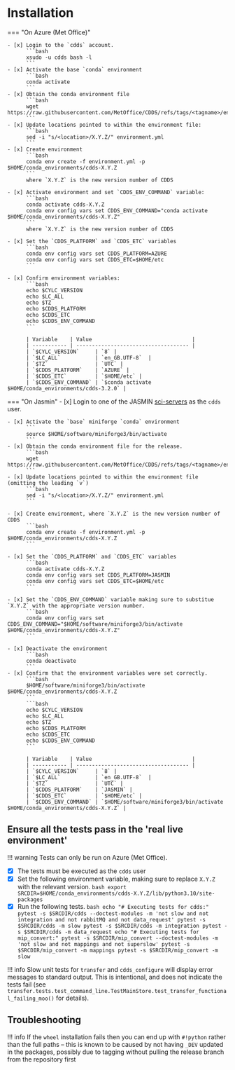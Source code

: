 # Installation

=== "On Azure (Met Office)"

    - [x] Login to the `cdds` account.
          ```bash
          xsudo -u cdds bash -l
          ```
    - [x] Activate the base `conda` environment
          ```bash
          conda activate
          ```
    - [x] Obtain the conda environment file
          ```bash
          wget https://raw.githubusercontent.com/MetOffice/CDDS/refs/tags/<tagname>/environment.yml
          ```
    - [x] Update locations pointed to within the environment file:
          ```bash
          sed -i "s/<location>/X.Y.Z/" environment.yml
          ```
    - [x] Create environment
          ```bash
          conda env create -f environment.yml -p $HOME/conda_environments/cdds-X.Y.Z
          ```
          where `X.Y.Z` is the new version number of CDDS

    - [x] Activate environment and set `CDDS_ENV_COMMAND` variable:
          ```bash
          conda activate cdds-X.Y.Z
          conda env config vars set CDDS_ENV_COMMAND="conda activate $HOME/conda_environments/cdds-X.Y.Z"
          ```
          where `X.Y.Z` is the new version number of CDDS

    - [x] Set the `CDDS_PLATFORM` and `CDDS_ETC` variables
          ```bash
          conda env config vars set CDDS_PLATFORM=AZURE
          conda env config vars set CDDS_ETC=$HOME/etc
          ```

    - [x] Confirm environment variables:
          ```bash
          echo $CYLC_VERSION
          echo $LC_ALL
          echo $TZ
          echo $CDDS_PLATFORM
          echo $CDDS_ETC
          echo $CDDS_ENV_COMMAND
          ```

          | Variable    | Value                                |
          | ----------- | ------------------------------------ |
          | `$CYLC_VERSION`     | `8` |
          | `$LC_ALL`           | `en_GB.UTF-8`  |
          | `$TZ`               | `UTC` |
          | `$CDDS_PLATFORM`    | `AZURE` |
          | `$CDDS_ETC`         | `$HOME/etc` |
          | `$CDDS_ENV_COMMAND` | `$conda activate $HOME/conda_environments/cdds-3.2.0` |



=== "On Jasmin"
    - [x] Login to one of the JASMIN [sci-servers](https://help.jasmin.ac.uk/docs/interactive-computing/sci-servers/#available-sci-servers) as the `cdds` user.

    - [x] Activate the `base` miniforge `conda` environment
          ```
          source $HOME/software/miniforge3/bin/activate
          ```
    - [x] Obtain the conda environment file for the release.
          ```bash
          wget https://raw.githubusercontent.com/MetOffice/CDDS/refs/tags/<tagname>/environment.yml
          ```
    - [x] Update locations pointed to within the environment file (omitting the leading `v`)
          ```bash
          sed -i "s/<location>/X.Y.Z/" environment.yml
          ```

    - [x] Create environment, where `X.Y.Z` is the new version number of CDDS
          ```bash
          conda env create -f environment.yml -p $HOME/conda_environments/cdds-X.Y.Z
          ```

    - [x] Set the `CDDS_PLATFORM` and `CDDS_ETC` variables
          ```bash
          conda activate cdds-X.Y.Z
          conda env config vars set CDDS_PLATFORM=JASMIN
          conda env config vars set CDDS_ETC=$HOME/etc
          ```

    - [x] Set the `CDDS_ENV_COMMAND` variable making sure to substitue `X.Y.Z` with the appropriate version number.
          ```bash
          conda env config vars set CDDS_ENV_COMMAND="$HOME/software/miniforge3/bin/activate $HOME/conda_environments/cdds-X.Y.Z"
          ```

    - [x] Deactivate the environment
          ```bash
          conda deactivate
          ```
    - [x] Confirm that the environment variables were set correctly.
          ```bash
          $HOME/software/miniforge3/bin/activate $HOME/conda_environments/cdds-X.Y.Z
          ```
          ```bash
          echo $CYLC_VERSION
          echo $LC_ALL
          echo $TZ
          echo $CDDS_PLATFORM
          echo $CDDS_ETC
          echo $CDDS_ENV_COMMAND
          ```

          | Variable    | Value                                |
          | ----------- | ------------------------------------ |
          | `$CYLC_VERSION`     | `8` |
          | `$LC_ALL`           | `en_GB.UTF-8`  |
          | `$TZ`               | `UTC` |
          | `$CDDS_PLATFORM`    | `JASMIN` |
          | `$CDDS_ETC`         | `$HOME/etc` |
          | `$CDDS_ENV_COMMAND` | `$HOME/software/miniforge3/bin/activate $HOME/conda_environments/cdds-X.Y.Z` |

## Ensure all the tests pass in the 'real live environment'

!!! warning
    Tests can only be run on Azure (Met Office).

- [x] The tests must be executed as the `cdds` user
- [x] Set the following environment variable, making sure to replace `X.Y.Z` with the relevant version.
      ```bash
      export SRCDIR=$HOME/conda_environments/cdds-X.Y.Z/lib/python3.10/site-packages
      ```
- [x] Run the following tests.
      ```bash
      echo "# Executing tests for cdds:"
      pytest -s $SRCDIR/cdds --doctest-modules -m 'not slow and not integration and not rabbitMQ and not data_request'
      pytest -s $SRCDIR/cdds -m slow
      pytest -s $SRCDIR/cdds -m integration
      pytest -s $SRCDIR/cdds -m data_request
      echo "# Executing tests for mip_convert:"
      pytest -s $SRCDIR/mip_convert --doctest-modules -m 'not slow and not mappings and not superslow'
      pytest -s $SRCDIR/mip_convert -m mappings
      pytest -s $SRCDIR/mip_convert -m slow
      ```

!!! info
    Slow unit tests for `transfer` and `cdds_configure` will display error messages to standard output. This is intentional, 
    and does not indicate the tests fail (see `transfer.tests.test_command_line.TestMainStore.test_transfer_functional_failing_moo()` 
    for details).


## Troubleshooting

!!! info 
      If the `wheel` installation fails then you can end up with `#!python` rather than the full paths – this is known to be caused by not having 
      `_DEV` updated in the packages, possibly due to tagging without pulling the release branch from the repository first